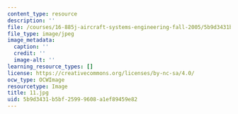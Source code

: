 ```yaml
---
content_type: resource
description: ''
file: /courses/16-885j-aircraft-systems-engineering-fall-2005/5b9d3431b5bf25999608a1ef89459e82_11.jpg
file_type: image/jpeg
image_metadata:
  caption: ''
  credit: ''
  image-alt: ''
learning_resource_types: []
license: https://creativecommons.org/licenses/by-nc-sa/4.0/
ocw_type: OCWImage
resourcetype: Image
title: 11.jpg
uid: 5b9d3431-b5bf-2599-9608-a1ef89459e82
---
```

